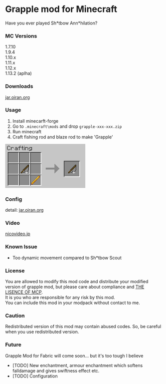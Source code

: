 # Grapple mod for Minecraft

Have you ever played Sh\*tbow Ann\*hilation?

### MC Versions
1.7.10   
1.9.4    
1.10.x   
1.11.x   
1.12.x  
1.13.2 (aplha)

### Downloads
[jar.oiran.org](http://jar.oiran.org/g/)

### Usage
1. Install minecarft-forge
2. Go to `.minecraft\mods` and drop `grapple-xxx-xxx.zip`
3. Run minecraft
4. Craft fishing rod and blaze rod to make 'Grapple'
      
![craft image](img/recipe.jpg)

### Config
detail: [jar.oiran.org](http://jar.oiran.org/g/#c)

### Video
[nicovideo.jp](http://www.nicovideo.jp/watch/sm31956875)

### Known Issue

* Too dynamic movement compared to Sh\*tbow Scout 

### License
You are allowed to modify this mod code and distribute your modified version of grapple mod, but please care about compliance and [THE LISENCE OF MCP](https://gist.github.com/Techcable/de37e364ab35194df3e8).   
It is you who are responsible for any risk by this mod.   
You can include this mod in your modpack without contact to me.

### Caution
Redistributed version of this mod may contain abused codes. So, be careful when you use redistributed version.


### Future 
Grapple Mod for Fabric will come soon... but it's too tough I believe   
- \[TODO\] New enchantment, armour enchantment which softens falldamage and gives swiftness effect etc.
- \[TODO\] Configuration
